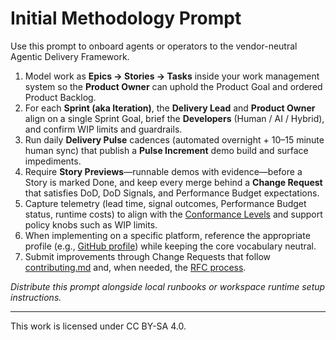 # Initial Methodology Prompt

Use this prompt to onboard agents or operators to the vendor-neutral Agentic Delivery Framework.

1. Model work as **Epics → Stories → Tasks** inside your work management system so the **Product Owner** can uphold the Product Goal and ordered Product Backlog.
2. For each **Sprint (aka Iteration)**, the **Delivery Lead** and **Product Owner** align on a single Sprint Goal, brief the **Developers** (Human / AI / Hybrid), and confirm WIP limits and guardrails.
3. Run daily **Delivery Pulse** cadences (automated overnight + 10–15 minute human sync) that publish a **Pulse Increment** demo build and surface impediments.
4. Require **Story Previews**—runnable demos with evidence—before a Story is marked Done, and keep every merge behind a **Change Request** that satisfies DoD, DoD Signals, and Performance Budget expectations.
5. Capture telemetry (lead time, signal outcomes, Performance Budget status, runtime costs) to align with the [Conformance Levels](../conformance.md) and support policy knobs such as WIP limits.
6. When implementing on a specific platform, reference the appropriate profile (e.g., [GitHub profile](../profiles/github.md)) while keeping the core vocabulary neutral.
7. Submit improvements through Change Requests that follow [contributing.md](../contributing.md) and, when needed, the [RFC process](../rfcs/process.md).

_Distribute this prompt alongside local runbooks or workspace runtime setup instructions._

---

This work is licensed under CC BY-SA 4.0.
